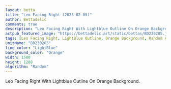 ```yaml
---
layout: betta
title: "Leo Facing Right (2023-02-05)"
author: Bettadelic
comments: true
description: "Leo Facing Right With Lightblue Outline On Orange Background."
actpub_featured_image: "https://bettadelic.art/static/bettas/BD230205.jpg"
tags: [Leo Facing Right, LightBlue Outline, Orange Background, Random Algorithm, February 2023]
unitName: "BD230205"
line_color: "LightBlue"
background_color: "Orange"
width: 1500
height: 1288
algorithm: "Random"
---
```


Leo Facing Right With Lightblue Outline On Orange Background.
